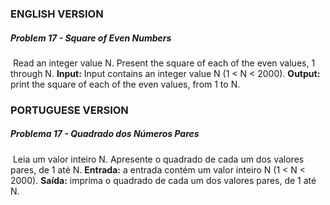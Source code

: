 ### ENGLISH VERSION

##### Problem 17 - Square of Even Numbers

​		Read an integer value N. Present the square of each of the even values, 1 through N. **Input:** Input contains an integer value N (1 < N < 2000). **Output:** print the square of each of the even values, from 1 to N.





### PORTUGUESE VERSION

##### Problema 17 - Quadrado dos Números Pares

​		Leia um valor inteiro N. Apresente o quadrado de cada um dos valores pares, de 1 até N. **Entrada:** a entrada contém um valor inteiro N (1 < N < 2000). **Saída:** imprima o quadrado de cada um dos valores pares, de 1 até N.